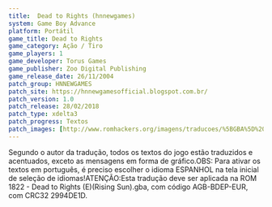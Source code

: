 ```yaml
---
title:  Dead to Rights (hnnewgames)
system: Game Boy Advance
platform: Portátil
game_title: Dead to Rights
game_category: Ação / Tiro
game_players: 1
game_developer: Torus Games
game_publisher: Zoo Digital Publishing
game_release_date: 26/11/2004
patch_group: HNNEWGAMES
patch_site: https://hnnewgamesofficial.blogspot.com.br/
patch_version: 1.0
patch_release: 28/02/2018
patch_type: xdelta3
patch_progress: Textos
patch_images: [http://www.romhackers.org/imagens/traducoes/%5BGBA%5D%20Dead%20to%20Rights%20-%20hnnewgames%20-%201.jpg,http://www.romhackers.org/imagens/traducoes/%5BGBA%5D%20Dead%20to%20Rights%20-%20hnnewgames%20-%202.jpg,http://www.romhackers.org/imagens/traducoes/%5BGBA%5D%20Dead%20to%20Rights%20-%20hnnewgames%20-%203.jpg]
---
```

Segundo o autor da tradução, todos os textos do jogo estão traduzidos e acentuados, exceto as mensagens em forma de gráfico.OBS: Para ativar os textos em português, é preciso escolher o idioma ESPANHOL na tela inicial de seleção de idiomas!ATENÇÃO:Esta tradução deve ser aplicada na ROM 1822 - Dead to Rights (E)(Rising Sun).gba, com código AGB-BDEP-EUR, com CRC32 2994DE1D.